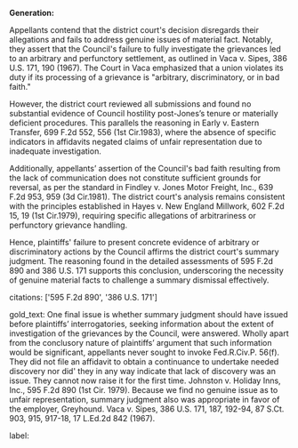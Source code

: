 **Generation:**

Appellants contend that the district court's decision disregards their allegations and fails to address genuine issues of material fact. Notably, they assert that the Council's failure to fully investigate the grievances led to an arbitrary and perfunctory settlement, as outlined in Vaca v. Sipes, 386 U.S. 171, 190 (1967). The Court in Vaca emphasized that a union violates its duty if its processing of a grievance is "arbitrary, discriminatory, or in bad faith."

However, the district court reviewed all submissions and found no substantial evidence of Council hostility post-Jones’s tenure or materially deficient procedures. This parallels the reasoning in Early v. Eastern Transfer, 699 F.2d 552, 556 (1st Cir.1983), where the absence of specific indicators in affidavits negated claims of unfair representation due to inadequate investigation.

Additionally, appellants’ assertion of the Council's bad faith resulting from the lack of communication does not constitute sufficient grounds for reversal, as per the standard in Findley v. Jones Motor Freight, Inc., 639 F.2d 953, 959 (3d Cir.1981). The district court's analysis remains consistent with the principles established in Hayes v. New England Millwork, 602 F.2d 15, 19 (1st Cir.1979), requiring specific allegations of arbitrariness or perfunctory grievance handling.

Hence, plaintiffs' failure to present concrete evidence of arbitrary or discriminatory actions by the Council affirms the district court's summary judgment. The reasoning found in the detailed assessments of 595 F.2d 890 and 386 U.S. 171 supports this conclusion, underscoring the necessity of genuine material facts to challenge a summary dismissal effectively.

citations: ['595 F.2d 890', '386 U.S. 171']

gold_text: One final issue is whether summary judgment should have issued before plaintiffs’ interrogatories, seeking information about the extent of investigation of the grievances by the Council, were answered. Wholly apart from the conclusory nature of plaintiffs’ argument that such information would be significant, appellants never sought to invoke Fed.R.Civ.P. 56(f). They did not file an affidavit to obtain a continuance to undertake needed discovery nor did' they in any way indicate that lack of discovery was an issue. They cannot now raise it for the first time. Johnston v. Holiday Inns, Inc., 595 F.2d 890 (1st Cir. 1979). Because we find no genuine issue as to unfair representation, summary judgment also was appropriate in favor of the employer, Greyhound. Vaca v. Sipes, 386 U.S. 171, 187, 192-94, 87 S.Ct. 903, 915, 917-18, 17 L.Ed.2d 842 (1967).

label: 